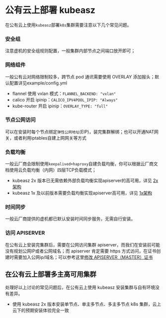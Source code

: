 # 公有云上部署 kubeasz

在公有云上使用`kubeasz`部署`k8s`集群需要注意以下几个常见问题。

### 安全组

注意虚机的安全组规则配置，一般集群内部节点之间端口放开即可；

### 网络组件

一般公有云对网络限制较多，跨节点 pod 通讯需要使用 OVERLAY 添加报头；默认配置详见example/config.yml

- flannel 使用 vxlan 模式：`FLANNEL_BACKEND: "vxlan"`
- calico 开启 ipinip：`CALICO_IPV4POOL_IPIP: "Always"`
- kube-router 开启 ipinip：`OVERLAY_TYPE: "full"`

### 节点公网访问

可以在安装时每个节点绑定`弹性公网地址`(EIP)，装完集群解绑；也可以开通NAT网关，或者利用iptables自建上网网关等方式

### 负载均衡

一般云厂商会限制使用`keepalived+haproxy`自建负载均衡，你可以根据云厂商文档使用云负载均衡（内网）四层TCP负载模式；

- kubeasz 2x 版本已无需依赖外部负载均衡实现apiserver的高可用，详见 [2x架构](https://github.com/easzlab/kubeasz/blob/dev2/docs/setup/00-planning_and_overall_intro.md#ha-architecture)
- kubeasz 1x 及以前版本需要负载均衡实现apiserver高可用，详见 [1x架构](https://github.com/easzlab/kubeasz/blob/dev1/docs/setup/00-planning_and_overall_intro.md#ha-architecture)

### 时间同步

一般云厂商提供的虚机都已默认安装时间同步服务，无需自行安装。 

### 访问 APISERVER

在公有云上安装完集群后，需要在公网访问集群 apiserver，而我们在安装前可能没有规划公网IP或者公网域名；而 apiserver 肯定需要 https 方式访问，在证书创建时需要加入公网ip/域名；可以参考这里[修改 APISERVER（MASTER）证书](../op/ch_apiserver_cert.md)

## 在公有云上部署多主高可用集群

处理好以上讨论的常见问题后，在公有云上使用 kubeasz 安装集群与自有环境没有差异。

- 使用 kubeasz 2x 版本安装单节点、单主多节点、多主多节点 k8s 集群，云上云下的预期安装体验完全一致

